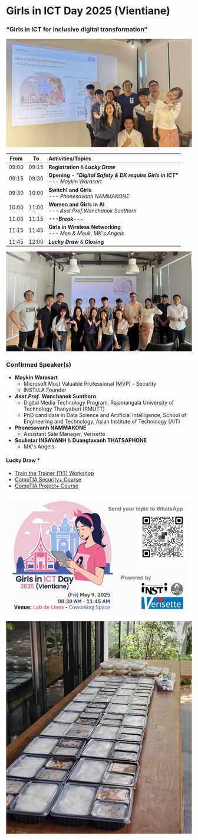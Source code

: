 # Girls in ICT Day 2025 (Vientiane) 
### “Girls in ICT for inclusive digital transformation”


[![Girls in ICT Day 2025 (Vientiane) ](img/Before-the-Match-small.png "Girls in ICT Day 2025 (Vientiane) ")](img/Before-the-Match.png)


| From  |  To   |  Activities/Topics                                                                          |
|:-----:|:-----:|:--------------------------------------------------------------------------------------------|
| 09:00 | 09:15 | **Registration** & ***Lucky Draw***                                                         |
| 09:15 | 09:30 | **Opening** - ***"Digital Safety & DX require Girls in ICT"*** <br>--- *Maykin Warasart*    |
| 09:30 | 10:00 | **Switch! and Girls** <br>--- *Phonesavanh NAMMAKONE*                                       |
| 10:00 | 11:00 | **Women and Girls in AI** <br>--- *Asst.Prof.Wanchanok Sunthorn*                            |
| 11:00 | 11:15 | ***---Break---***                                                                           |
| 11:15 | 11:45 | **Girls in Wireless Networking** <br>--- *Mon & Mouk, MK's Angels*                          |
| 11:45 | 12:00 | ***Lucky Draw*** & **Closing**                                                              |

[![Girls in ICT Day 2025 (Vientiane) ](img/After-the-Match-small.png "Girls in ICT Day 2025 (Vientiane) ")](img/After-the-Match.png)

### Confirmed Speaker(s)
+ **Maykin Warasart**
	+ Microsoft Most Valuable Professional (MVP) - Security
	+ iNSTi.LA Founder
+ ***Asst.Prof.*** **Wanchanok Sunthorn**
	+ Digital Media Technology Program, Rajamangala University of Technology Thanyaburi (RMUTT)
	+ PhD candidate in Data Science and Artificial Intelligence, School of Engineering and Technology, Asian Institute of Technology (AIT)
+ **Phonesavanh NAMMAKONE**
	+ Assistant Sale Manager, Verisette
+ **Soulintar INSAVANH** & **Duangtavanh THATSAPHONE**
	+ MK's Angels


#### Lucky Draw *
+ [Train the Trainer (TtT) Workshop](https://instila.github.io/TtT)
+ [CompTIA Security+ Course](https://ubslao.com/Courses/CompTIA/Security+)
+ [CompTIA Project+ Course](#)

![Call for Speakers](img/CFPv3.png "Call for Speakers")

![Girls in ICT Day 2025 (Vientiane) ](img/Lunch.jpg "Girls in ICT Day 2025 (Vientiane) ")